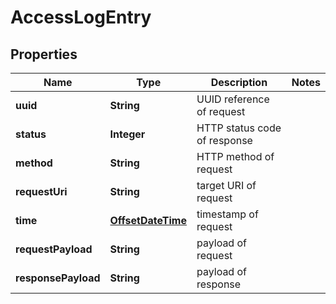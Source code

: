 
# AccessLogEntry

## Properties
Name | Type | Description | Notes
------------ | ------------- | ------------- | -------------
**uuid** | **String** | UUID reference of request | 
**status** | **Integer** | HTTP status code of response | 
**method** | **String** | HTTP method of request | 
**requestUri** | **String** | target URI of request | 
**time** | [**OffsetDateTime**](OffsetDateTime.md) | timestamp of request | 
**requestPayload** | **String** | payload of request | 
**responsePayload** | **String** | payload of response | 




